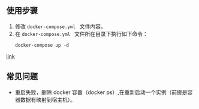 ## 使用步骤
1. 修改 `docker-compose.yml ` 文件内容。
2. 在 `docker-compose.yml ` 文件所在目录下执行如下命令：
    ```
    docker-compose up -d
    ```
[link](https://github.com/sameersbn/docker-gitlab)

## 常见问题
- 重启失败，删除 docker 容器（docker ps）,在重新启动一个实例（前提是容器数据有映射到宿主机）。
